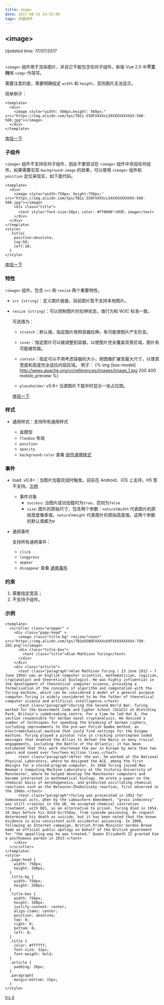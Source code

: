 ```yaml
---
title: image
date: 2017-08-31 14:55:00
tags: 内建组件
---
```


## &#60;image&#62;
###### Updated time: 17/07/2017
`<image>` 组件用于渲染图片，并且它不能包含任何子组件。新版 Vue 2.0 中**不支持**用 `<img>` 作简写。

需要注意的是，需要明确指定 `width` 和 `height`，否则图片无法显示。

简单例子：
```
<template>
  <div>
    <image style="width: 560px;height: 560px;" src="https://img.alicdn.com/tps/TB1z.55OFXXXXcLXXXXXXXXXXXX-560-560.jpg"></image>
  </div>
</template>
```
[体验一下](http://dotwe.org/vue/1d6145d98cbdb8c66c69b4d4dcd2744d)

### 子组件
`<image>` 组件不支持任何子组件，因此不要尝试在 `<image>` 组件中添加任何组件。如果需要实现 `background-image` 的效果，可以使用 `<image>` 组件和 `position` 定位来现实，如下面代码。
```
<template>
  <div>
    <image style="width:750px; height:750px;" src="https://img.alicdn.com/tps/TB1z.55OFXXXXcLXXXXXXXXXXXX-560-560.jpg"></image>
    <div class="title">
      <text style="font-size:50px; color: #ff0000">你好，image</text>
    </div>
  </div>
</template>
<style>
  .title{
    position:absolute;
    top:50;
    left:10;
  }
</style>
```
[体验一下](http://dotwe.org/vue/0a81d27b5dbc68ea3bf5f9fd56c882e8)

### 特性
`<image>` 组件，包含 `src` 和 `resize` 两个重要特性。

* `src {string}`：定义图片链接，目前图片暂不支持本地图片。
* `resize {string}`：可以控制图片的拉伸状态，值行为和 W3C 标准一致。

  可选值为：

  * `stretch`：默认值，指定图片按照容器拉伸，有可能使图片产生形变。
  * `cover`：指定图片可以被调整到容器，以使图片完全覆盖背景区域，图片有可能被剪裁。
  * `contain`：指定可以不用考虑容器的大小，把图像扩展至最大尺寸，以使其宽度和高度完全适应内容区域。
  例子：
  {% img [box-model] http://weex.apache.org/cn/references/images/image_1.jpg 200 400 mobile_preview %}


  * `placeholder`: v0.9+ <string> 当源图片下载中时显示一张占位图。

  [体验一下](http://dotwe.org/vue/18e71ab3484bb6751ad77ff7d5195404)

### 样式
* 通用样式：支持所有通用样式

  * 盒模型
  * `flexbox` 布局
  * `position`
  * `opacity`
  * `background-color`
查看 [组件通用样式](/2017/08/24/Common-Style)

### 事件
* load: v0.8+：当图片加载完成时触发。目前在 Android、iOS 上支持，H5 暂不支持。[示例](http://dotwe.org/vue/e291159ac60b35dcd4994638a78d54ad)

  * 事件对象
    * `success`: 当图片成功加载时为`true`，否则为`false`
    * `size`: 图片的原始尺寸，包含两个参数：`naturalWidth` 代表图片的原始宽度像素值，`naturalHeight` 代表图片的原始高度值。这两个参数的默认值都为`0`

* 通用事件

  支持所有通用事件：

  * `click`
  * `longpress`
  * `appear`
  * `disappear`
查看 [通用事件](/2017/09/02/commonEvent)

### 约束
1. 需要指定宽高；
2. 不支持子组件。

### 示例
```
<template>
  <scroller class="wrapper" >
    <div class="page-head" >
      <image class="title-bg" resize="cover" src="https://img.alicdn.com/tps/TB1dX5NOFXXXXc6XFXXXXXXXXXX-750-202.png"></image>
      <div class="title-box">
        <text class="title">Alan Mathison Turing</text>
      </div>
    </div>
    <div class="article">
      <text class="paragraph">Alan Mathison Turing ( 23 June 1912 – 7 June 1954) was an English computer scientist, mathematician, logician, cryptanalyst and theoretical biologist. He was highly influential in the development of theoretical computer science, providing a formalisation of the concepts of algorithm and computation with the Turing machine, which can be considered a model of a general purpose computer.Turing is widely considered to be the father of theoretical computer science and artificial intelligence.</text>
      <text class="paragraph">During the Second World War, Turing worked for the Government Code and Cypher School (GC&CS) at Bletchley Park, Britain's codebreaking centre. For a time he led Hut 8, the section responsible for German naval cryptanalysis. He devised a number of techniques for speeding the breaking of German ciphers, including improvements to the pre-war Polish bombe method, an electromechanical machine that could find settings for the Enigma machine. Turing played a pivotal role in cracking intercepted coded messages that enabled the Allies to defeat the Nazis in many crucial engagements, including the Battle of the Atlantic; it has been estimated that this work shortened the war in Europe by more than two years and saved over fourteen million lives.</text>
      <text class="paragraph">After the war, he worked at the National Physical Laboratory, where he designed the ACE, among the first designs for a stored-program computer. In 1948 Turing joined Max Newman's Computing Machine Laboratory at the Victoria University of Manchester, where he helped develop the Manchester computers and became interested in mathematical biology. He wrote a paper on the chemical basis of morphogenesis, and predicted oscillating chemical reactions such as the Belousov–Zhabotinsky reaction, first observed in the 1960s.</text>
      <text class="paragraph">Turing was prosecuted in 1952 for homosexual acts, when by the Labouchere Amendment, "gross indecency" was still criminal in the UK. He accepted chemical castration treatment, with DES, as an alternative to prison. Turing died in 1954, 16 days before his 42nd birthday, from cyanide poisoning. An inquest determined his death as suicide, but it has been noted that the known evidence is also consistent with accidental poisoning. In 2009, following an Internet campaign, British Prime Minister Gordon Brown made an official public apology on behalf of the British government for "the appalling way he was treated." Queen Elizabeth II granted him a posthumous pardon in 2013.</text>
    </div>
  </scroller>
</template>
<style>
  .page-head {
    width: 750px;
    height: 200px;
  }
  .title-bg {
    width: 750px;
    height: 200px;
  }
  .title-box {
    width: 750px;
    height: 200px;
    justify-content: center;
    align-items: center;
    position: absolute;
    top: 0;
    right: 0;
    bottom: 0;
    left: 0;
  }
  .title {
    color: #ffffff;
    font-size: 32px;
    font-weight: bold;
  }
  .article {
    padding: 20px;
  }
  .paragraph{
    margin-bottom: 15px;
  }
</style>
```
[try it](http://dotwe.org/vue/e2122bc245beafb0348d79bfd1274904)